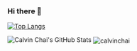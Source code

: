 ### Hi there 👋

[![Top Langs](https://github-readme-stats.vercel.app/api/top-langs/?username=calvinchai&layout=compact&hide=roff,css,html)](https://github.com/anuraghazra/github-readme-stats)

<img src="https://github-readme-stats.vercel.app/api?username=calvinchai&show_icons=true&hide_border=true&count_private=true&icon_color=fad000&theme=transparent" alt="Calvin Chai's GitHub Stats">

<img align="center" src="https://github-readme-streak-stats.herokuapp.com/?user=calvinchai&" alt="calvinchai" />

<!--
**calvinchai/calvinchai** is a ✨ _special_ ✨ repository because its `README.md` (this file) appears on your GitHub profile.

Here are some ideas to get you started:

- 🔭 I’m currently working on ...
- 🌱 I’m currently learning ...
- 👯 I’m looking to collaborate on ...
- 🤔 I’m looking for help with ...
- 💬 Ask me about ...
- 📫 How to reach me: ...
- 😄 Pronouns: ...
- ⚡ Fun fact: ...
-->
